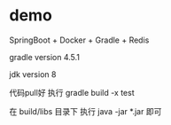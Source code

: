 # demo
SpringBoot + Docker + Gradle + Redis

gradle version 4.5.1

jdk version 8

代码pull好 执行 gradle build -x test

在 build/libs 目录下 执行 java -jar *.jar 即可

